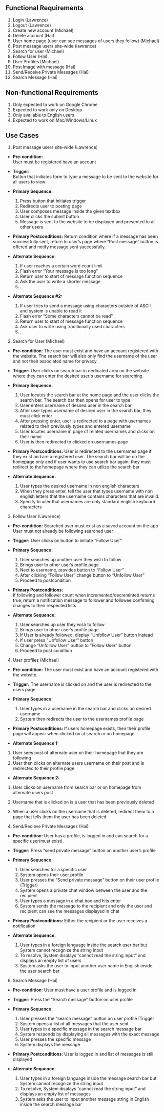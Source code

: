 
## Functional Requirements
1. Login (Lawrence)
2. Logout (Lawrence)
3. Create new account (Michael)
4. Delete account (Hai)
5. User home page (user can see messages of users they follow) (Michael)
6. Post message users site-wide (lawrence)
7. Search for user (Michael)
8. Follow User (Hai)
9. User Profiles (Michael)
10. Post Image with message (Hai)
11. Send/Receive Private Messages (Hai)
12. Search Message (Hai)

## Non-functional Requirements

1. Only expected to work on Google Chrome
2. Expected to work only on Desktop
3. Only available to English users
4. Expected to work on Mac/Windows/Linux

## Use Cases

1. Post message users site-wide (Lawrence)
- **Pre-condition:**  
User must be registered have an account

- **Trigger:**  
Button that initiates form to type a message to be sent to the website for all users to view

- **Primary Sequence:**
  
  1. Press button that initiates trigger
  2. Redirects user to posting page
  3. User composes message inside the given textbox 
  4. User clicks the submit button
  5. Message is sent to the website to be displayed and presented to all other users
 

- **Primary Postconditions:** 
Return condition where if a message has been successfully sent, return to user’s page where “Post message” button is offered and notify message sent successfully.


- **Alternate Sequence:** 
  
  1. If user reaches a certain word count limit
  2. Flash error “Your message is too long”
  3. Return user to start of message function sequence
  4. Ask the user to write a shorter message
  5. ..  

- **Alternate Sequence #2:** 
  1. If user tries to send a message using characters outside of ASCII and system is unable to read it
  2. Flash error “Some characters cannot be read”
  3. Return user to start of message function sequence
  4. Ask user to write using traditionally used characters
  5. ..


2. Search for User (Michael)
- **Pre-condition:** The user must exist and have an account registered with the website. The search bar will also only find the username of the user and not their associated name for privacy. 

- **Trigger:** User clicks on search bar in dedicated area on the website where they can enter the desired user's username for searching.

- **Primary Sequence:**
  
  1. User locates the search bar at the home page and the user clicks the search bar. The search bar then opens for user to type
  2. User enters username of desired user in the search bar
  3. After user types username of desired user in the search bar, they must click enter
  4. After pressing enter, user is redirected to a page with usernames related to their previously types and entered username
  5. User locates username in page of related usernames and clicks on their name 
  6. User is then redirected to clicked on usernames page

- **Primary Postconditions:**  User is redirected to the usernames page if they exist and are a registered user. The search bar will be on the homepage only and if user wants to use search bar again, they must redirect to the homepage where they can utilize the search bar

- **Alternate Sequence:** 
  
  1. User types the desired username in non english characters
  2. When they press enter, tell the user that types username with non english letters that the username contains characters that are invalid.
  3. Specify to user that usernames are only standard english keyboard characters 


3. Follow User (Lawrence)
- **Pre-condition:** 
Searched user must exist as a saved account on the app
User must not already be following searched user

- **Trigger:** 
User clicks on button to initiate “Follow User”

- **Primary Sequence:**
  
  1. User searches up another user they wish to follow
  2. Brings user to other user’s profile page
  3. Next to username, provides button to “Follow User”
  4. After clicking “Follow User” change button to “Unfollow User”
  5. Proceed to postcondition



- **Primary Postconditions:**  
If following and follower count when incremented/decreminted returns true, return a notification message to follower and followee confirming changes to their respected lists

- **Alternate Sequence:** 
  
  1. User searches up user they wish to follow
  2. Brings user to other user’s profile page
  3. If User is already followed, display “Unfollow User” button instead
  4. If user press "Unfollow User" button
  5. Change “Unfollow User” button to “Follow User” button
  6. Proceed to post condition

4. User profiles (Michael)
- **Pre-condition:**  The user must exist and have an account registered with the website.

- **Trigger:**  The username is clicked on and the user is redirected to the users page

- **Primary Sequence:**
  
  1. User types in a username in the search bar and clicks on desired username
  2. System then redirects the user to the usernames profile page

- **Primary Postconditions:**  If users homepage exists, then their profile page will appear when clicked on at search or on homepage. 

- **Alternate Sequence 1:** 

1. User sees post of alternate user on their homepage that they are following
2. User then clicks on alternate users username on their post and is redirected to their profile page


- **Alternate Sequence 2:** 

1. User clicks on username from search bar or on homepage from alternate users post
2. Username that is clicked on is a user that has been previously deleted
3. When a user clicks on the username that is deleted, redirect them to a page that tells them the user has been deleted.

5. Send/Recieve Private Messages (Hai)
- **Pre-condition:** User has a profile, is logged in and can search for a specific user(must exist).

- **Trigger:** Press “send private message” button on another user’s profile

- **Primary Sequence:**
  
  1. User searches for a specific user
  2. System opens their user profile
  3. User presses the “Send private message” button on their user profile (Trigger)
  4. System opens a private chat window between the user and the recipient 
  5. User types a message in a chat box and hits enter
  6. System sends the message to the recipient and only the user and recipient can see the messages displayed in chat

- **Primary Postconditions:** 
Either the recipient or the user receives a notification

- **Alternate Sequence:** 
  1. User types in a foreign language inside the search user bar but System cannot recognize the string input
  2. To resolve, System displays “cannot read the string input” and displays an empty list of users
  3. System asks the user to input another user name in English inside the user search bar

6. Search Message (Hai)
- **Pre-condition:**  User must have a user profile and is logged in

- **Trigger:** Press the “Search message” button on user profile

- **Primary Sequence:**
  
  1. User presses the “search message” button on user profile (Trigger
  2. System opens a list of all messages that the user sent
  3. User types in a specific message in the search message bar
  4. System responds by displaying all messages with the exact message
  5. User presses the specific message
  6. System displays the message 

- **Primary Postconditions:** 
User is logged in and list of messages is still displayed

- **Alternate Sequence:** 
  1. User types in a foreign language inside the message search bar but System cannot recognize the string input
  2. To resolve, System displays “cannot read the string input” and displays an empty list of messages
  3. System asks the user to input another message string in English inside
  the search message bar